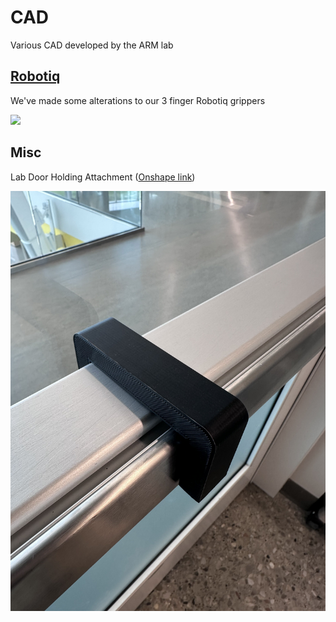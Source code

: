# CAD
Various CAD developed by the ARM lab

## [Robotiq](Robotiq)
We've made some alterations to our 3 finger Robotiq grippers

![](Robotiq/Fingertips/Fingers_on_robot.JPG)


## Misc

Lab Door Holding Attachment ([Onshape link](https://cad.onshape.com/documents/4f3772b37e132b3ea263d605/w/de3e7cc104a19f758af36627/e/b0da0d9440a856ed95989a8b))

![](Misc/LabDoor.jpg)